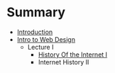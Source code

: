 # Summary

* [Introduction](README.md)
* [Intro to Web Design](intro_to_web_design.md)
   * Lecture I
       * [History Of the Internet I](history_of_the_internet_i.md)
       * Internet History II

